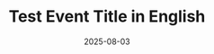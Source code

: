 ---
type: phd-thesis-defense
title: Test Event Title in English
date: 2025-08-03

datetime: 2025-08-03T11:30:00
duration: 1h
location: USA


---